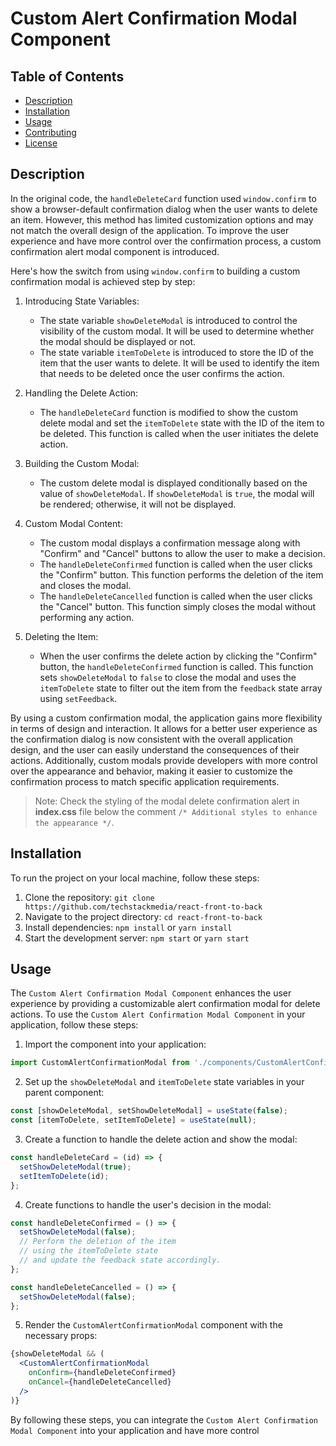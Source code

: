 # Custom Alert Confirmation Modal Component

## Table of Contents

- [Description](#description)
- [Installation](#installation)
- [Usage](#usage)
- [Contributing](#contributing)
- [License](#license)

## Description

In the original code, the `handleDeleteCard` function used `window.confirm` to show a browser-default confirmation dialog when the user wants to delete an item. However, this method has limited customization options and may not match the overall design of the application. To improve the user experience and have more control over the confirmation process, a custom confirmation alert modal component is introduced.

Here's how the switch from using `window.confirm` to building a custom confirmation modal is achieved step by step:

1. Introducing State Variables:

   - The state variable `showDeleteModal` is introduced to control the visibility of the custom modal. It will be used to determine whether the modal should be displayed or not.
   - The state variable `itemToDelete` is introduced to store the ID of the item that the user wants to delete. It will be used to identify the item that needs to be deleted once the user confirms the action.

2. Handling the Delete Action:

   - The `handleDeleteCard` function is modified to show the custom delete modal and set the `itemToDelete` state with the ID of the item to be deleted. This function is called when the user initiates the delete action.

3. Building the Custom Modal:

   - The custom delete modal is displayed conditionally based on the value of `showDeleteModal`. If `showDeleteModal` is `true`, the modal will be rendered; otherwise, it will not be displayed.

4. Custom Modal Content:

   - The custom modal displays a confirmation message along with "Confirm" and "Cancel" buttons to allow the user to make a decision.
   - The `handleDeleteConfirmed` function is called when the user clicks the "Confirm" button. This function performs the deletion of the item and closes the modal.
   - The `handleDeleteCancelled` function is called when the user clicks the "Cancel" button. This function simply closes the modal without performing any action.

5. Deleting the Item:
   - When the user confirms the delete action by clicking the "Confirm" button, the `handleDeleteConfirmed` function is called. This function sets `showDeleteModal` to `false` to close the modal and uses the `itemToDelete` state to filter out the item from the `feedback` state array using `setFeedback`.

By using a custom confirmation modal, the application gains more flexibility in terms of design and interaction. It allows for a better user experience as the confirmation dialog is now consistent with the overall application design, and the user can easily understand the consequences of their actions. Additionally, custom modals provide developers with more control over the appearance and behavior, making it easier to customize the confirmation process to match specific application requirements.

> Note: Check the styling of the modal delete confirmation alert in **index.css** file below the comment `/* Additional styles to enhance the appearance */`.

## Installation

To run the project on your local machine, follow these steps:

1. Clone the repository: `git clone https://github.com/techstackmedia/react-front-to-back`
2. Navigate to the project directory: `cd react-front-to-back`
3. Install dependencies: `npm install` or `yarn install`
4. Start the development server: `npm start` or `yarn start`

## Usage

The `Custom Alert Confirmation Modal Component` enhances the user experience by providing a customizable alert confirmation modal for delete actions. To use the `Custom Alert Confirmation Modal Component` in your application, follow these steps:

1. Import the component into your application:

```jsx
import CustomAlertConfirmationModal from './components/CustomAlertConfirmationModal';
```

2. Set up the `showDeleteModal` and `itemToDelete` state variables in your parent component:

```jsx
const [showDeleteModal, setShowDeleteModal] = useState(false);
const [itemToDelete, setItemToDelete] = useState(null);
```

3. Create a function to handle the delete action and show the modal:

```jsx
const handleDeleteCard = (id) => {
  setShowDeleteModal(true);
  setItemToDelete(id);
};
```

4. Create functions to handle the user's decision in the modal:

```jsx
const handleDeleteConfirmed = () => {
  setShowDeleteModal(false);
  // Perform the deletion of the item
  // using the itemToDelete state
  // and update the feedback state accordingly.
};

const handleDeleteCancelled = () => {
  setShowDeleteModal(false);
};
```

5. Render the `CustomAlertConfirmationModal` component with the necessary props:

```jsx
{showDeleteModal && (
  <CustomAlertConfirmationModal
    onConfirm={handleDeleteConfirmed}
    onCancel={handleDeleteCancelled}
  />
)}
```

By following these steps, you can integrate the `Custom Alert Confirmation Modal Component` into your application and have more control